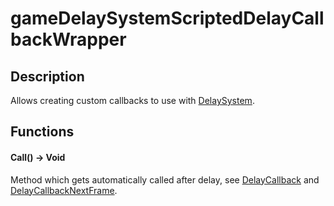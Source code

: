 # gameDelaySystemScriptedDelayCallbackWrapper

## Description

Allows creating custom callbacks to use with [DelaySystem](https://nativedb.red4ext.com/DelaySystem).

## Functions

#### Call() -> Void

Method which gets automatically called after delay, see [DelayCallback](https://nativedb.red4ext.com/gameDelaySystem#DelayCallback) and [DelayCallbackNextFrame](https://nativedb.red4ext.com/gameDelaySystem#DelayCallbackNextFrame).

